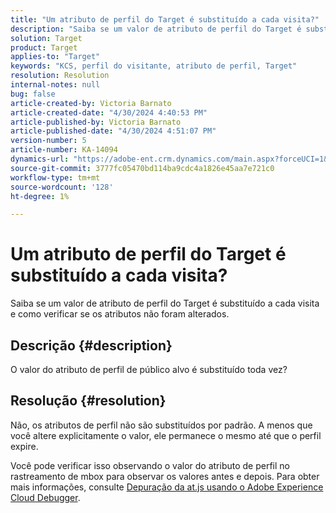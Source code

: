 ```yaml
---
title: "Um atributo de perfil do Target é substituído a cada visita?"
description: "Saiba se um valor de atributo de perfil do Target é substituído a cada visita."
solution: Target
product: Target
applies-to: "Target"
keywords: "KCS, perfil do visitante, atributo de perfil, Target"
resolution: Resolution
internal-notes: null
bug: false
article-created-by: Victoria Barnato
article-created-date: "4/30/2024 4:40:53 PM"
article-published-by: Victoria Barnato
article-published-date: "4/30/2024 4:51:07 PM"
version-number: 5
article-number: KA-14094
dynamics-url: "https://adobe-ent.crm.dynamics.com/main.aspx?forceUCI=1&pagetype=entityrecord&etn=knowledgearticle&id=9ccb9c65-1007-ef11-9f89-000d3a31b84a"
source-git-commit: 3777fc05470bd114ba9cdc4a1826e45aa7e721c0
workflow-type: tm+mt
source-wordcount: '128'
ht-degree: 1%

---
```


# Um atributo de perfil do Target é substituído a cada visita?


Saiba se um valor de atributo de perfil do Target é substituído a cada visita e como verificar se os atributos não foram alterados.

## Descrição {#description}


O valor do atributo de perfil de público alvo é substituído toda vez?


## Resolução {#resolution}


Não, os atributos de perfil não são substituídos por padrão. A menos que você altere explicitamente o valor, ele permanece o mesmo até que o perfil expire.

Você pode verificar isso observando o valor do atributo de perfil no rastreamento de mbox para observar os valores antes e depois. Para obter mais informações, consulte [Depuração da at.js usando o Adobe Experience Cloud Debugger](https://developer.adobe.com/target/implement/client-side/target-debugging-atjs/target-debugging-atjs/).
